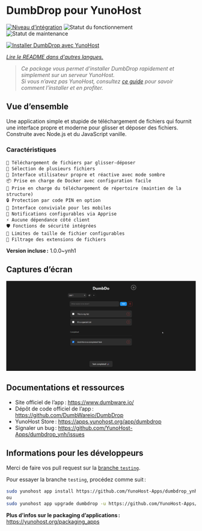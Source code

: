 <!--
Nota bene : ce README est automatiquement généré par <https://github.com/YunoHost/apps/tree/master/tools/readme_generator>
Il NE doit PAS être modifié à la main.
-->

# DumbDrop pour YunoHost

[![Niveau d’intégration](https://apps.yunohost.org/badge/integration/dumbdrop)](https://ci-apps.yunohost.org/ci/apps/dumbdrop/)
![Statut du fonctionnement](https://apps.yunohost.org/badge/state/dumbdrop)
![Statut de maintenance](https://apps.yunohost.org/badge/maintained/dumbdrop)

[![Installer DumbDrop avec YunoHost](https://install-app.yunohost.org/install-with-yunohost.svg)](https://install-app.yunohost.org/?app=dumbdrop)

*[Lire le README dans d'autres langues.](./ALL_README.md)*

> *Ce package vous permet d’installer DumbDrop rapidement et simplement sur un serveur YunoHost.*  
> *Si vous n’avez pas YunoHost, consultez [ce guide](https://yunohost.org/install) pour savoir comment l’installer et en profiter.*

## Vue d’ensemble

Une application simple et stupide de téléchargement de fichiers qui fournit une interface propre et moderne pour glisser et déposer des fichiers. Construite avec Node.js et du JavaScript vanille.

### Caractéristiques

    🚀 Téléchargement de fichiers par glisser-déposer
    📁 Sélection de plusieurs fichiers
    🎨 Interface utilisateur propre et réactive avec mode sombre
    📦 Prise en charge de Docker avec configuration facile
    📂 Prise en charge du téléchargement de répertoire (maintien de la structure)
    🔒 Protection par code PIN en option
    📱 Interface conviviale pour les mobiles
    🔔 Notifications configurables via Apprise
    ⚡ Aucune dépendance côté client
    🛡️ Fonctions de sécurité intégrées
    💾 Limites de taille de fichier configurables
    🎯 Filtrage des extensions de fichiers
    

**Version incluse :** 1.0.0~ynh1

## Captures d’écran

![Capture d’écran de DumbDrop](./doc/screenshots/screeshot.png)

## Documentations et ressources

- Site officiel de l’app : <https://www.dumbware.io/>
- Dépôt de code officiel de l’app : <https://github.com/DumbWareio/DumbDrop>
- YunoHost Store : <https://apps.yunohost.org/app/dumbdrop>
- Signaler un bug : <https://github.com/YunoHost-Apps/dumbdrop_ynh/issues>

## Informations pour les développeurs

Merci de faire vos pull request sur la [branche `testing`](https://github.com/YunoHost-Apps/dumbdrop_ynh/tree/testing).

Pour essayer la branche `testing`, procédez comme suit :

```bash
sudo yunohost app install https://github.com/YunoHost-Apps/dumbdrop_ynh/tree/testing --debug
ou
sudo yunohost app upgrade dumbdrop -u https://github.com/YunoHost-Apps/dumbdrop_ynh/tree/testing --debug
```

**Plus d’infos sur le packaging d’applications :** <https://yunohost.org/packaging_apps>
